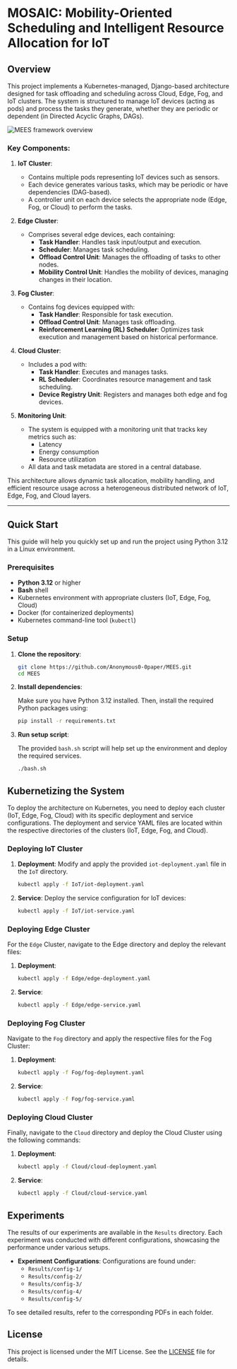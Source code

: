 # MOSAIC: Mobility-Oriented Scheduling and Intelligent Resource Allocation for IoT
## Overview

This project implements a Kubernetes-managed, Django-based architecture designed for task offloading and scheduling across Cloud, Edge, Fog, and IoT clusters. The system is structured to manage IoT devices (acting as pods) and process the tasks they generate, whether they are periodic or dependent (in Directed Acyclic Graphs, DAGs). 

![MEES framework overview](./Results/system.svg)

### Key Components:

1. **IoT Cluster**:
   - Contains multiple pods representing IoT devices such as sensors.
   - Each device generates various tasks, which may be periodic or have dependencies (DAG-based).
   - A controller unit on each device selects the appropriate node (Edge, Fog, or Cloud) to perform the tasks.

2. **Edge Cluster**:
   - Comprises several edge devices, each containing:
     - **Task Handler**: Handles task input/output and execution.
     - **Scheduler**: Manages task scheduling.
     - **Offload Control Unit**: Manages the offloading of tasks to other nodes.
     - **Mobility Control Unit**: Handles the mobility of devices, managing changes in their location.

3. **Fog Cluster**:
   - Contains fog devices equipped with:
     - **Task Handler**: Responsible for task execution.
     - **Offload Control Unit**: Manages task offloading.
     - **Reinforcement Learning (RL) Scheduler**: Optimizes task execution and management based on historical performance.

4. **Cloud Cluster**:
   - Includes a pod with:
     - **Task Handler**: Executes and manages tasks.
     - **RL Scheduler**: Coordinates resource management and task scheduling.
     - **Device Registry Unit**: Registers and manages both edge and fog devices.

5. **Monitoring Unit**:
   - The system is equipped with a monitoring unit that tracks key metrics such as:
     - Latency
     - Energy consumption
     - Resource utilization
   - All data and task metadata are stored in a central database.

This architecture allows dynamic task allocation, mobility handling, and efficient resource usage across a heterogeneous distributed network of IoT, Edge, Fog, and Cloud layers.

---

## Quick Start

This guide will help you quickly set up and run the project using Python 3.12 in a Linux environment.

### Prerequisites

- **Python 3.12** or higher
- **Bash** shell
- Kubernetes environment with appropriate clusters (IoT, Edge, Fog, Cloud)
- Docker (for containerized deployments)
- Kubernetes command-line tool (`kubectl`)

### Setup

1. **Clone the repository**:

   ```bash
   git clone https://github.com/Anonymous0-0paper/MEES.git
   cd MEES

2. **Install dependencies**:

   Make sure you have Python 3.12 installed. Then, install the required Python packages using:

   ```bash
   pip install -r requirements.txt

3. **Run setup script**:

    The provided `bash.sh` script will help set up the environment and deploy the required services.

   ```bash
   ./bash.sh

## Kubernetizing the System

To deploy the architecture on Kubernetes, you need to deploy each cluster (IoT, Edge, Fog, Cloud) with its specific deployment and service configurations. The deployment and service YAML files are located within the respective directories of the clusters (IoT, Edge, Fog, and Cloud).

### Deploying IoT Cluster

1. **Deployment**:
   Modify and apply the provided `iot-deployment.yaml` file in the `IoT` directory.

   ```bash
   kubectl apply -f IoT/iot-deployment.yaml

2. **Service**:
   Deploy the service configuration for IoT devices:

   ```bash
   kubectl apply -f IoT/iot-service.yaml

### Deploying Edge Cluster

For the `Edge` Cluster, navigate to the Edge directory and deploy the relevant files:

1. **Deployment**:
   ```bash
   kubectl apply -f Edge/edge-deployment.yaml

2. **Service**:

   ```bash
   kubectl apply -f Edge/edge-service.yaml

### Deploying Fog Cluster

Navigate to the `Fog` directory and apply the respective files for the Fog Cluster:

1. **Deployment**:
   ```bash
   kubectl apply -f Fog/fog-deployment.yaml

2. **Service**:

   ```bash
   kubectl apply -f Fog/fog-service.yaml

### Deploying Cloud Cluster

Finally, navigate to the `Cloud` directory and deploy the Cloud Cluster using the following commands:

1. **Deployment**:
   ```bash
   kubectl apply -f Cloud/cloud-deployment.yaml

2. **Service**:

   ```bash
   kubectl apply -f Cloud/cloud-service.yaml

## Experiments

The results of our experiments are available in the `Results` directory. Each experiment was conducted with different configurations, showcasing the performance under various setups.

- **Experiment Configurations**: Configurations are found under:
  - `Results/config-1/`
  - `Results/config-2/`
  - `Results/config-3/`
  - `Results/config-4/`
  - `Results/config-5/`

To see detailed results, refer to the corresponding PDFs in each folder.

## License

This project is licensed under the MIT License. See the [LICENSE](./LICENSE) file for details.
